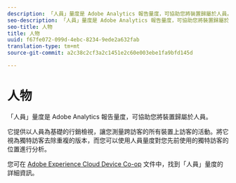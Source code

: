 ```yaml
---
description: 「人員」量度是 Adobe Analytics 報告量度，可協助您將裝置歸屬於人員。
seo-description: 「人員」量度是 Adobe Analytics 報告量度，可協助您將裝置歸屬於人員。
seo-title: 人物
title: 人物
uuid: f67fe072-099d-4ebc-8234-9ede2a632fab
translation-type: tm+mt
source-git-commit: a2c38c2cf3a2c1451e2c60e003ebe1fa9bfd145d

---
```



# 人物

「人員」量度是 Adobe Analytics 報告量度，可協助您將裝置歸屬於人員。

它提供以人員為基礎的行銷檢視，讓您測量跨訪客的所有裝置上訪客的活動。將它視為獨特訪客去除重複的版本，而您可以使用人員量度對您先前使用的獨特訪客的位置進行分析。

您可在 [Adobe Experience Cloud Device Co-op](https://marketing.adobe.com/resources/help/en_US/mcdc/mcdc-people.html) 文件中，找到「人員」量度的詳細資訊。
